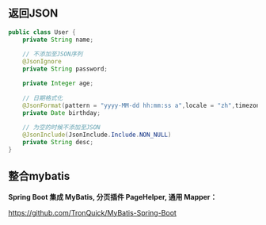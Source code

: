 ## 返回JSON

```java
public class User {
    private String name;
	
    // 不添加至JSON序列
    @JsonIgnore
    private String password;

    private Integer age;
	
    // 日期格式化
    @JsonFormat(pattern = "yyyy-MM-dd hh:mm:ss a",locale = "zh",timezone = "GMT+8")
    private Date birthday;
	
    // 为空的时候不添加至JSON
    @JsonInclude(JsonInclude.Include.NON_NULL)
    private String desc;
}
```



## 整合mybatis

**Spring Boot 集成 MyBatis, 分页插件 PageHelper, 通用 Mapper：**

https://github.com/TronQuick/MyBatis-Spring-Boot





